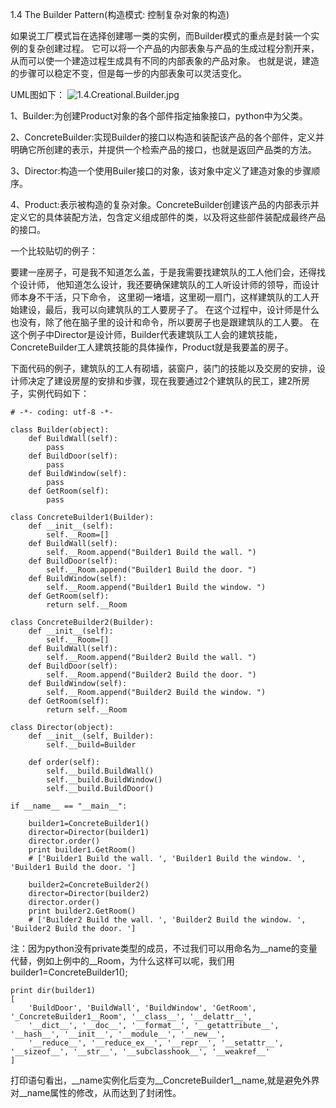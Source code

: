 
1.4 The Builder Pattern(构造模式: 控制复杂对象的构造)

如果说工厂模式旨在选择创建哪一类的实例，而Builder模式的重点是封装一个实例的复杂创建过程。
它可以将一个产品的内部表象与产品的生成过程分割开来，从而可以使一个建造过程生成具有不同的内部表象的产品对象。
也就是说，建造的步骤可以稳定不变，但是每一步的内部表象可以灵活变化。

UML图如下：
![1.4.Creational.Builder.jpg](https://github.com/yc19890920/python_learn/blob/master/Class/Patterns/img/1.4.Creational.Builder.jpg)

1、Builder:为创建Product对象的各个部件指定抽象接口，python中为父类。

2、ConcreteBuilder:实现Builder的接口以构造和装配该产品的各个部件，定义并明确它所创建的表示，并提供一个检索产品的接口，也就是返回产品类的方法。

3、Director:构造一个使用Builer接口的对象，该对象中定义了建造对象的步骤顺序。

4、Product:表示被构造的复杂对象。ConcreteBuilder创建该产品的内部表示并定义它的具体装配方法，包含定义组成部件的类，以及将这些部件装配成最终产品的接口。

一个比较贴切的例子：

要建一座房子，可是我不知道怎么盖，于是我需要找建筑队的工人他们会，还得找个设计师，
他知道怎么设计，我还要确保建筑队的工人听设计师的领导，而设计师本身不干活，只下命令，
这里砌一堵墙，这里砌一扇门，这样建筑队的工人开始建设，最后，我可以向建筑队的工人要房子了。
在这个过程中，设计师是什么也没有，除了他在脑子里的设计和命令，所以要房子也是跟建筑队的工人要。
在这个例子中Director是设计师，Builder代表建筑队工人会的建筑技能，
ConcreteBuilder工人建筑技能的具体操作，Product就是我要盖的房子。

下面代码的例子，建筑队的工人有砌墙，装窗户，装门的技能以及交房的安排，设计师决定了建设房屋的安排和步骤，现在我要通过2个建筑队的民工，建2所房子，实例代码如下：

```
# -*- coding: utf-8 -*-

class Builder(object):
    def BuildWall(self):
        pass
    def BuildDoor(self):
        pass
    def BuildWindow(self):
        pass
    def GetRoom(self):
        pass

class ConcreteBuilder1(Builder):
    def __init__(self):
        self.__Room=[]
    def BuildWall(self):
        self.__Room.append("Builder1 Build the wall. ")
    def BuildDoor(self):
        self.__Room.append("Builder1 Build the door. ")
    def BuildWindow(self):
        self.__Room.append("Builder1 Build the window. ")
    def GetRoom(self):
        return self.__Room

class ConcreteBuilder2(Builder):
    def __init__(self):
        self.__Room=[]
    def BuildWall(self):
        self.__Room.append("Builder2 Build the wall. ")
    def BuildDoor(self):
        self.__Room.append("Builder2 Build the door. ")
    def BuildWindow(self):
        self.__Room.append("Builder2 Build the window. ")
    def GetRoom(self):
        return self.__Room

class Director(object):
    def __init__(self, Builder):
        self.__build=Builder

    def order(self):
        self.__build.BuildWall()
        self.__build.BuildWindow()
        self.__build.BuildDoor()

if __name__ == "__main__":

    builder1=ConcreteBuilder1()
    director=Director(builder1)
    director.order()
    print builder1.GetRoom()
    # ['Builder1 Build the wall. ', 'Builder1 Build the window. ', 'Builder1 Build the door. ']

    builder2=ConcreteBuilder2()
    director=Director(builder2)
    director.order()
    print builder2.GetRoom()
    # ['Builder2 Build the wall. ', 'Builder2 Build the window. ', 'Builder2 Build the door. ']
```

注：因为python没有private类型的成员，不过我们可以用命名为__name的变量代替，例如上例中的__Room，为什么这样可以呢，我们用builder1=ConcreteBuilder1();

```
print dir(builder1)
[
    'BuildDoor', 'BuildWall', 'BuildWindow', 'GetRoom', '_ConcreteBuilder1__Room', '__class__', '__delattr__',
    '__dict__', '__doc__', '__format__', '__getattribute__', '__hash__', '__init__', '__module__', '__new__',
    '__reduce__', '__reduce_ex__', '__repr__', '__setattr__', '__sizeof__', '__str__', '__subclasshook__', '__weakref__'
]
```

打印语句看出，__name实例化后变为__ConcreteBuilder1__name,就是避免外界对__name属性的修改，从而达到了封闭性。